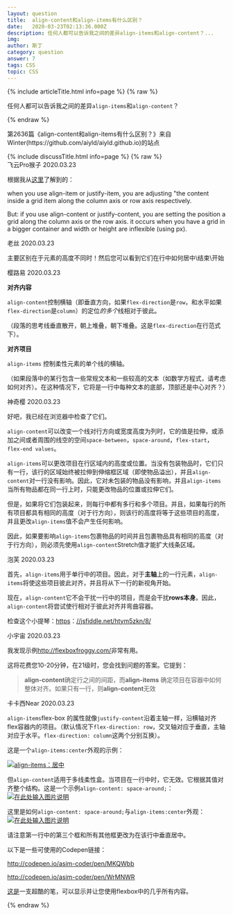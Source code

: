 ```yaml
---
layout: question
title:  align-content和align-items有什么区别？
date:   2020-03-23T02:13:36.000Z
description: 任何人都可以告诉我之间的差异align-items和align-content？...
img: 
author: 斯丁
category: question
answer: 7
tags: CSS
topic: CSS
---
```

<div class="article-root">
  <div class="article">
    {% include articleTitle.html info=page %}
    {% raw %}
    <div class="article-content"><p><font style="vertical-align: inherit;"><font style="vertical-align: inherit;">任何人都可以告诉我之间的差异</font></font><code>align-items</code><font style="vertical-align: inherit;"><font style="vertical-align: inherit;">和</font></font><code>align-content</code><font style="vertical-align: inherit;"><font style="vertical-align: inherit;">？</font></font></p></div>
    {% endraw %}
  </div>
  <p class="winter_mark">第2636篇《align-content和align-items有什么区别？》来自Winter(https://github.com/aiyld/aiyld.github.io)的站点</p>
  <div class="discuss-wrapper">
    {% include discussTitle.html info=page %}
    {% raw %}
    <div class="discuss-list">
    <div class="discuss-item">
        <div class="discuss-parent">
          <div class="discuss-meta">
            <span class="discuss-user">飞云Pro猴子</span>
            <span class="discuss-time">2020.03.23</span>
          </div>
          <div class="discuss-comment"><p><font style="vertical-align: inherit;"><font style="vertical-align: inherit;">根据我从</font></font><a href="https://css-tricks.com/snippets/css/complete-guide-grid/#prop-grid-template-columns-rows" rel="nofollow noreferrer"><font style="vertical-align: inherit;"><font style="vertical-align: inherit;">这里</font></font></a><font style="vertical-align: inherit;"><font style="vertical-align: inherit;">了解到的</font><font style="vertical-align: inherit;">：</font></font></p>

<p>when you use align-item or justify-item, you are adjusting "the content inside a grid item along the&nbsp;column axis or row&nbsp;axis respectively.</p>

<p>But:
if you use align-content or justify-content, you are setting the position a grid along the column axis or the&nbsp;row&nbsp;axis. it occurs when you have a grid in a bigger container and width or height are inflexible (using px).</p></div>
        </div></div><div class="discuss-item">
        <div class="discuss-parent">
          <div class="discuss-meta">
            <span class="discuss-user">老丝</span>
            <span class="discuss-time">2020.03.23</span>
          </div>
          <div class="discuss-comment"><p><font style="vertical-align: inherit;"><font style="vertical-align: inherit;">主要区别在于元素的高度不同时！</font><font style="vertical-align: inherit;">然后您可以看到它们在行中如何居中\结束\开始</font></font></p></div>
        </div></div><div class="discuss-item">
        <div class="discuss-parent">
          <div class="discuss-meta">
            <span class="discuss-user">樱路易</span>
            <span class="discuss-time">2020.03.23</span>
          </div>
          <div class="discuss-comment"><p><strong><font style="vertical-align: inherit;"><font style="vertical-align: inherit;">对齐内容</font></font></strong></p>

<p><code>align-content</code><font style="vertical-align: inherit;"><font style="vertical-align: inherit;">控制横轴（即垂直方向，如果</font></font><code>flex-direction</code><font style="vertical-align: inherit;"><font style="vertical-align: inherit;">是</font></font><code>row</code><font style="vertical-align: inherit;"><font style="vertical-align: inherit;">，和水平如果</font></font><code>flex-direction</code><font style="vertical-align: inherit;"><font style="vertical-align: inherit;">是</font></font><code>column</code><font style="vertical-align: inherit;"><font style="vertical-align: inherit;">）的定位</font></font><em><font style="vertical-align: inherit;"><font style="vertical-align: inherit;">的多个</font></font></em><font style="vertical-align: inherit;"><font style="vertical-align: inherit;">线相对于彼此。</font></font></p>

<p><font style="vertical-align: inherit;"><font style="vertical-align: inherit;">（段落的思考线垂直散开，朝上堆叠，朝下堆叠。这是</font></font><code>flex-direction</code><font style="vertical-align: inherit;"><font style="vertical-align: inherit;">在行范式下）。</font></font></p>

<p><strong><font style="vertical-align: inherit;"><font style="vertical-align: inherit;">对齐项目</font></font></strong></p>

<p><code>align-items</code><font style="vertical-align: inherit;"><font style="vertical-align: inherit;"> 控制柔性元素的单个线的横轴。</font></font></p>

<p><font style="vertical-align: inherit;"><font style="vertical-align: inherit;">（如果段落中的某行包含一些常规文本和一些较高的文本（如数学方程式，请考虑如何对齐）。在这种情况下，它将是一行中每种文本的底部，顶部还是中心对齐？）</font></font></p></div>
        </div></div><div class="discuss-item">
        <div class="discuss-parent">
          <div class="discuss-meta">
            <span class="discuss-user">神奇樱</span>
            <span class="discuss-time">2020.03.23</span>
          </div>
          <div class="discuss-comment"><p><font style="vertical-align: inherit;"><font style="vertical-align: inherit;">好吧，我已经在浏览器中检查了它们。</font></font></p>

<p><code>align-content</code><font style="vertical-align: inherit;"><font style="vertical-align: inherit;">可以改变一个线对行方向或宽度高度为列时，它的值是拉伸，或添加之间或者周围的线空的空间</font></font><code>space-between</code><font style="vertical-align: inherit;"><font style="vertical-align: inherit;">，</font></font><code>space-around</code><font style="vertical-align: inherit;"><font style="vertical-align: inherit;">，</font></font><code>flex-start</code><font style="vertical-align: inherit;"><font style="vertical-align: inherit;">，</font></font><code>flex-end values</code><font style="vertical-align: inherit;"><font style="vertical-align: inherit;">。</font></font></p>

<p><code>align-items</code><font style="vertical-align: inherit;"><font style="vertical-align: inherit;">可以更改项目在行区域内的高度或位置。</font><font style="vertical-align: inherit;">当没有包装物品时，它们只有一行，该行的区域始终被拉伸到伸缩框区域（即使物品溢出），并且</font></font><code>align-content</code><font style="vertical-align: inherit;"><font style="vertical-align: inherit;">对一行没有影响。</font><font style="vertical-align: inherit;">因此，它对未包装的物品没有影响，并且</font></font><code>align-items</code><font style="vertical-align: inherit;"><font style="vertical-align: inherit;">当所有物品都在同一行上时</font><font style="vertical-align: inherit;">，只能</font><font style="vertical-align: inherit;">更改物品的位置或拉伸它们。</font></font></p>

<p><font style="vertical-align: inherit;"><font style="vertical-align: inherit;">但是，如果将它们包装起来，则每行中都有多行和多个项目。</font><font style="vertical-align: inherit;">并且，如果每行的所有项目都具有相同的高度（对于行方向），则该行的高度将等于这些项目的高度，并且更改</font></font><code>align-items</code><font style="vertical-align: inherit;"><font style="vertical-align: inherit;">值</font><font style="vertical-align: inherit;">不会产生任何影响</font><font style="vertical-align: inherit;">。</font></font></p>

<p><font style="vertical-align: inherit;"><font style="vertical-align: inherit;">因此，如果要影响</font></font><code>align-items</code><font style="vertical-align: inherit;"><font style="vertical-align: inherit;">包裹物品的时间并且包裹物品具有相同的高度（对于行方向），则必须先使用</font></font><code>align-content</code><font style="vertical-align: inherit;"><font style="vertical-align: inherit;">Stretch值才能扩大线条区域。</font></font></p></div>
        </div></div><div class="discuss-item">
        <div class="discuss-parent">
          <div class="discuss-meta">
            <span class="discuss-user">泡芙</span>
            <span class="discuss-time">2020.03.23</span>
          </div>
          <div class="discuss-comment"><p><font style="vertical-align: inherit;"><font style="vertical-align: inherit;">首先，</font></font><code>align-items</code><font style="vertical-align: inherit;"><font style="vertical-align: inherit;">用于单行中的项目。</font><font style="vertical-align: inherit;">因此，对于</font></font><strong><font style="vertical-align: inherit;"><font style="vertical-align: inherit;">主轴</font></font></strong><font style="vertical-align: inherit;"><font style="vertical-align: inherit;">上的一行元素</font><font style="vertical-align: inherit;">，</font></font><code>align-items</code><font style="vertical-align: inherit;"><font style="vertical-align: inherit;">将使这些项目彼此对齐，并且将从下一行的新视角开始。</font></font></p>

<p><font style="vertical-align: inherit;"><font style="vertical-align: inherit;">现在，</font></font><code>align-content</code><font style="vertical-align: inherit;"><font style="vertical-align: inherit;">它不会干扰一行中的项目，而是会干扰</font></font><strong><font style="vertical-align: inherit;"><font style="vertical-align: inherit;">rows本身</font></font></strong><font style="vertical-align: inherit;"><font style="vertical-align: inherit;">。</font><font style="vertical-align: inherit;">因此，</font></font><code>align-content</code><font style="vertical-align: inherit;"><font style="vertical-align: inherit;">将尝试使行相对于彼此对齐并弯曲容器。</font></font></p>

<p><font style="vertical-align: inherit;"><font style="vertical-align: inherit;">检查这个小提琴：</font><a href="https://jsfiddle.net/htym5zkn/8/" rel="noreferrer"><font style="vertical-align: inherit;">https</font></a><font style="vertical-align: inherit;">：</font></font><a href="https://jsfiddle.net/htym5zkn/8/" rel="noreferrer"><font style="vertical-align: inherit;"><font style="vertical-align: inherit;">//jsfiddle.net/htym5zkn/8/</font></font></a></p></div>
        </div></div><div class="discuss-item">
        <div class="discuss-parent">
          <div class="discuss-meta">
            <span class="discuss-user">小宇宙</span>
            <span class="discuss-time">2020.03.23</span>
          </div>
          <div class="discuss-comment"><p><font style="vertical-align: inherit;"><font style="vertical-align: inherit;">我发现示例</font></font><a href="http://flexboxfroggy.com/" rel="noreferrer"><font style="vertical-align: inherit;"><font style="vertical-align: inherit;">http://flexboxfroggy.com/</font></font></a><font style="vertical-align: inherit;"><font style="vertical-align: inherit;">非常有用。</font></font></p>

<p><font style="vertical-align: inherit;"><font style="vertical-align: inherit;">这将花费您10-20分钟，在21级时，您会找到问题的答案。</font><font style="vertical-align: inherit;">它提到：</font></font></p>

<blockquote>
  <p><strong><font style="vertical-align: inherit;"><font style="vertical-align: inherit;">align-content</font></font></strong><font style="vertical-align: inherit;"><font style="vertical-align: inherit;">确定行之间的间距，而</font></font><strong><font style="vertical-align: inherit;"><font style="vertical-align: inherit;">align-items</font></font></strong><font style="vertical-align: inherit;"><font style="vertical-align: inherit;"> 
  确定项目在容器中如何整体对齐。</font><font style="vertical-align: inherit;">如果只有一行，则</font></font><strong><font style="vertical-align: inherit;"><font style="vertical-align: inherit;">align-content</font></font></strong><font style="vertical-align: inherit;"><font style="vertical-align: inherit;">无效</font></font></p>
</blockquote></div>
        </div></div><div class="discuss-item">
        <div class="discuss-parent">
          <div class="discuss-meta">
            <span class="discuss-user">卡卡西Near</span>
            <span class="discuss-time">2020.03.23</span>
          </div>
          <div class="discuss-comment"><p><font style="vertical-align: inherit;"></font><code>align-items</code><font style="vertical-align: inherit;"><font style="vertical-align: inherit;">flex-box </font><font style="vertical-align: inherit;">的</font><font style="vertical-align: inherit;">属性就像</font></font><code>justify-content</code><font style="vertical-align: inherit;"><font style="vertical-align: inherit;">沿着</font><font style="vertical-align: inherit;">主轴一样</font><font style="vertical-align: inherit;">，沿</font><font style="vertical-align: inherit;">横轴对齐flex容器内的项目</font><font style="vertical-align: inherit;">。</font><font style="vertical-align: inherit;">（默认情况下</font></font><code>flex-direction: row</code><font style="vertical-align: inherit;"><font style="vertical-align: inherit;">，交叉轴对应于垂直，主轴对应于水平。</font></font><code>flex-direction: column</code><font style="vertical-align: inherit;"><font style="vertical-align: inherit;">这两个分别互换）。</font></font></p>

<p><font style="vertical-align: inherit;"><font style="vertical-align: inherit;">这是一个</font></font><code>align-items:center</code><font style="vertical-align: inherit;"><font style="vertical-align: inherit;">外观</font><font style="vertical-align: inherit;">的示例</font><font style="vertical-align: inherit;">：</font></font></p>

<p><a href="https://i.stack.imgur.com/Wcfm5.png" rel="noreferrer"><img src="https://i.stack.imgur.com/Wcfm5.png" alt="align-items：居中"></a></p>

<p><font style="vertical-align: inherit;"><font style="vertical-align: inherit;">但</font></font><code>align-content</code><font style="vertical-align: inherit;"><font style="vertical-align: inherit;">适用于多线柔性盒。</font><font style="vertical-align: inherit;">当项目在一行中时，它无效。</font><font style="vertical-align: inherit;">它根据其值对齐整个结构。</font><font style="vertical-align: inherit;">这是一个示例</font></font><code>align-content: space-around;</code><font style="vertical-align: inherit;"><font style="vertical-align: inherit;">：
</font></font><a href="https://i.stack.imgur.com/OHTV1.png" rel="noreferrer"><img src="https://i.stack.imgur.com/OHTV1.png" alt="在此处输入图片说明"></a></p>

<p><font style="vertical-align: inherit;"><font style="vertical-align: inherit;">这里是如何</font></font><code>align-content: space-around;</code><font style="vertical-align: inherit;"><font style="vertical-align: inherit;">与</font></font><code>align-items:center</code><font style="vertical-align: inherit;"><font style="vertical-align: inherit;">外观：</font></font><a href="https://i.stack.imgur.com/qX3as.png" rel="noreferrer"><img src="https://i.stack.imgur.com/qX3as.png" alt="在此处输入图片说明"></a></p>

<p><font style="vertical-align: inherit;"><font style="vertical-align: inherit;">请注意第一行中的第三个框和所有其他框更改为在该行中垂直居中。</font></font></p>

<p><font style="vertical-align: inherit;"><font style="vertical-align: inherit;">以下是一些可使用的Codepen链接：</font></font></p>

<p><a href="http://codepen.io/asim-coder/pen/MKQWbb" rel="noreferrer"><font style="vertical-align: inherit;"><font style="vertical-align: inherit;">http://codepen.io/asim-coder/pen/MKQWbb</font></font></a></p>

<p><a href="http://codepen.io/asim-coder/pen/WrMNWR" rel="noreferrer"><font style="vertical-align: inherit;"><font style="vertical-align: inherit;">http://codepen.io/asim-coder/pen/WrMNWR</font></font></a></p>

<p><a href="http://codepen.io/enxaneta/full/adLPwv/" rel="noreferrer"><font style="vertical-align: inherit;"><font style="vertical-align: inherit;">这是</font></font></a><font style="vertical-align: inherit;"><font style="vertical-align: inherit;">一支超酷的笔，可以显示并让您使用flexbox中的几乎所有内容。</font></font></p></div>
        </div></div>
    </div>
    {% endraw %}
  </div>
<div>
